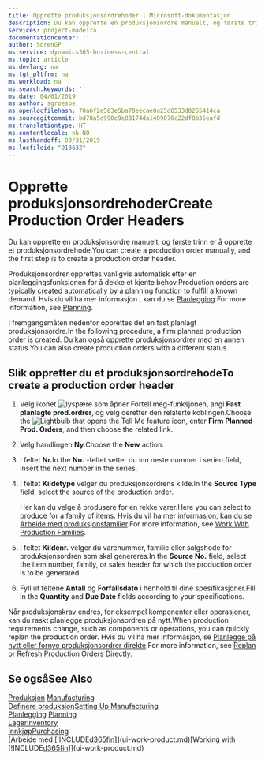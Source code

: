 ```yaml
---
title: Opprette produksjonsordrehoder | Microsoft-dokumentasjon
description: Du kan opprette en produksjonsordre manuelt, og første trinn er å opprette et produksjonsordrehode.
services: project-madeira
documentationcenter: ''
author: SorenGP
ms.service: dynamics365-business-central
ms.topic: article
ms.devlang: na
ms.tgt_pltfrm: na
ms.workload: na
ms.search.keywords: ''
ms.date: 04/01/2019
ms.author: sgroespe
ms.openlocfilehash: 70a6f2e583e5ba78eecae0a25d6533d8265414ca
ms.sourcegitcommit: bd78a5d990c9e83174da1409076c22df8b35eafd
ms.translationtype: HT
ms.contentlocale: nb-NO
ms.lasthandoff: 03/31/2019
ms.locfileid: "913632"
---
```

# <a name="create-production-order-headers"></a><span data-ttu-id="f1858-103">Opprette produksjonsordrehoder</span><span class="sxs-lookup"><span data-stu-id="f1858-103">Create Production Order Headers</span></span>
<span data-ttu-id="f1858-104">Du kan opprette en produksjonsordre manuelt, og første trinn er å opprette et produksjonsordrehode.</span><span class="sxs-lookup"><span data-stu-id="f1858-104">You can create a production order manually, and the first step is to create a production order header.</span></span>

<span data-ttu-id="f1858-105">Produksjonsordrer opprettes vanligvis automatisk etter en planleggingsfunksjonen for å dekke et kjente behov.</span><span class="sxs-lookup"><span data-stu-id="f1858-105">Production orders are typically created automatically by a planning function to fulfill a known demand.</span></span> <span data-ttu-id="f1858-106">Hvis du vil ha mer informasjon , kan du se [Planlegging](production-planning.md).</span><span class="sxs-lookup"><span data-stu-id="f1858-106">For more information, see [Planning](production-planning.md).</span></span>   

<span data-ttu-id="f1858-107">I fremgangsmåten nedenfor opprettes det en fast planlagt produksjonsordre.</span><span class="sxs-lookup"><span data-stu-id="f1858-107">In the following procedure, a firm planned production order is created.</span></span> <span data-ttu-id="f1858-108">Du kan også opprette produksjonsordrer med en annen status.</span><span class="sxs-lookup"><span data-stu-id="f1858-108">You can also create production orders with a different status.</span></span>  

## <a name="to-create-a-production-order-header"></a><span data-ttu-id="f1858-109">Slik oppretter du et produksjonsordrehode</span><span class="sxs-lookup"><span data-stu-id="f1858-109">To create a production order header</span></span>  
1.  <span data-ttu-id="f1858-110">Velg ikonet ![lyspære som åpner Fortell meg-funksjonen](media/ui-search/search_small.png "Fortell hva du vil gjøre"), angi **Fast planlagte prod.ordrer**, og velg deretter den relaterte koblingen.</span><span class="sxs-lookup"><span data-stu-id="f1858-110">Choose the ![Lightbulb that opens the Tell Me feature](media/ui-search/search_small.png "Tell me what you want to do") icon, enter **Firm Planned Prod. Orders**, and then choose the related link.</span></span>  
2.  <span data-ttu-id="f1858-111">Velg handlingen **Ny**.</span><span class="sxs-lookup"><span data-stu-id="f1858-111">Choose the **New** action.</span></span>  
3.  <span data-ttu-id="f1858-112">I feltet **Nr.**</span><span class="sxs-lookup"><span data-stu-id="f1858-112">In the **No.**</span></span> <span data-ttu-id="f1858-113">-feltet setter du inn neste nummer i serien.</span><span class="sxs-lookup"><span data-stu-id="f1858-113">field, insert the next number in the series.</span></span>  
4.  <span data-ttu-id="f1858-114">I feltet **Kildetype** velger du produksjonsordrens kilde.</span><span class="sxs-lookup"><span data-stu-id="f1858-114">In the **Source Type** field, select the source of the production order.</span></span>

    <span data-ttu-id="f1858-115">Her kan du velge å produsere for en rekke varer.</span><span class="sxs-lookup"><span data-stu-id="f1858-115">Here you can select to produce for a family of items.</span></span> <span data-ttu-id="f1858-116">Hvis du vil ha mer informasjon, kan du se [Arbeide med produksjonsfamilier](production-how-work-family.md).</span><span class="sxs-lookup"><span data-stu-id="f1858-116">For more information, see [Work With Production Families](production-how-work-family.md).</span></span>
5.  <span data-ttu-id="f1858-117">I feltet **Kildenr.** velger du varenummer, familie eller salgshode for produksjonsordren som skal genereres.</span><span class="sxs-lookup"><span data-stu-id="f1858-117">In the **Source No.** field, select the item number, family, or sales header for which the production order is to be generated.</span></span>  
6.  <span data-ttu-id="f1858-118">Fyll ut feltene **Antall** og **Forfallsdato** i henhold til dine spesifikasjoner.</span><span class="sxs-lookup"><span data-stu-id="f1858-118">Fill in the **Quantity** and **Due Date** fields according to your specifications.</span></span>  

<span data-ttu-id="f1858-119">Når produksjonskrav endres, for eksempel komponenter eller operasjoner, kan du raskt planlegge produksjonsordren på nytt.</span><span class="sxs-lookup"><span data-stu-id="f1858-119">When production requirements change, such as components or operations, you can quickly replan the production order.</span></span> <span data-ttu-id="f1858-120">Hvis du vil ha mer informasjon, se [Planlegge på nytt eller fornye produksjonsordrer direkte](production-how-to-replan-refresh-production-orders.md).</span><span class="sxs-lookup"><span data-stu-id="f1858-120">For more information, see [Replan or Refresh Production Orders Directly](production-how-to-replan-refresh-production-orders.md).</span></span> 

## <a name="see-also"></a><span data-ttu-id="f1858-121">Se også</span><span class="sxs-lookup"><span data-stu-id="f1858-121">See Also</span></span>  
<span data-ttu-id="f1858-122">[Produksjon](production-manage-manufacturing.md)  </span><span class="sxs-lookup"><span data-stu-id="f1858-122">[Manufacturing](production-manage-manufacturing.md)  </span></span>  
[<span data-ttu-id="f1858-123">Definere produksjon</span><span class="sxs-lookup"><span data-stu-id="f1858-123">Setting Up Manufacturing</span></span>](production-configure-production-processes.md)  
<span data-ttu-id="f1858-124">[Planlegging](production-planning.md)    </span><span class="sxs-lookup"><span data-stu-id="f1858-124">[Planning](production-planning.md)    </span></span>  
[<span data-ttu-id="f1858-125">Lager</span><span class="sxs-lookup"><span data-stu-id="f1858-125">Inventory</span></span>](inventory-manage-inventory.md)  
[<span data-ttu-id="f1858-126">Innkjøp</span><span class="sxs-lookup"><span data-stu-id="f1858-126">Purchasing</span></span>](purchasing-manage-purchasing.md)  
<span data-ttu-id="f1858-127">[Arbeide med [!INCLUDE[d365fin](includes/d365fin_md.md)]](ui-work-product.md)</span><span class="sxs-lookup"><span data-stu-id="f1858-127">[Working with [!INCLUDE[d365fin](includes/d365fin_md.md)]](ui-work-product.md)</span></span>
